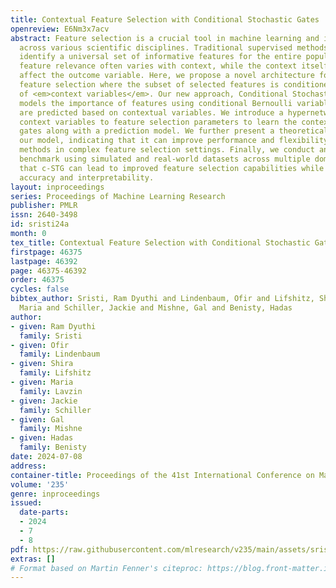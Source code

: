 ```yaml
---
title: Contextual Feature Selection with Conditional Stochastic Gates
openreview: E6Nm3x7acv
abstract: Feature selection is a crucial tool in machine learning and is widely applied
  across various scientific disciplines. Traditional supervised methods generally
  identify a universal set of informative features for the entire population. However,
  feature relevance often varies with context, while the context itself may not directly
  affect the outcome variable. Here, we propose a novel architecture for contextual
  feature selection where the subset of selected features is conditioned on the value
  of <em>context variables</em>. Our new approach, Conditional Stochastic Gates (c-STG),
  models the importance of features using conditional Bernoulli variables whose parameters
  are predicted based on contextual variables. We introduce a hypernetwork that maps
  context variables to feature selection parameters to learn the context-dependent
  gates along with a prediction model. We further present a theoretical analysis of
  our model, indicating that it can improve performance and flexibility over population-level
  methods in complex feature selection settings. Finally, we conduct an extensive
  benchmark using simulated and real-world datasets across multiple domains demonstrating
  that c-STG can lead to improved feature selection capabilities while enhancing prediction
  accuracy and interpretability.
layout: inproceedings
series: Proceedings of Machine Learning Research
publisher: PMLR
issn: 2640-3498
id: sristi24a
month: 0
tex_title: Contextual Feature Selection with Conditional Stochastic Gates
firstpage: 46375
lastpage: 46392
page: 46375-46392
order: 46375
cycles: false
bibtex_author: Sristi, Ram Dyuthi and Lindenbaum, Ofir and Lifshitz, Shira and Lavzin,
  Maria and Schiller, Jackie and Mishne, Gal and Benisty, Hadas
author:
- given: Ram Dyuthi
  family: Sristi
- given: Ofir
  family: Lindenbaum
- given: Shira
  family: Lifshitz
- given: Maria
  family: Lavzin
- given: Jackie
  family: Schiller
- given: Gal
  family: Mishne
- given: Hadas
  family: Benisty
date: 2024-07-08
address:
container-title: Proceedings of the 41st International Conference on Machine Learning
volume: '235'
genre: inproceedings
issued:
  date-parts:
  - 2024
  - 7
  - 8
pdf: https://raw.githubusercontent.com/mlresearch/v235/main/assets/sristi24a/sristi24a.pdf
extras: []
# Format based on Martin Fenner's citeproc: https://blog.front-matter.io/posts/citeproc-yaml-for-bibliographies/
---
```

